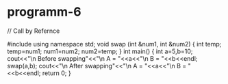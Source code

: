 # programm-6

// Call by Refernce 

#include<iostream>
using namespace std;
void swap (int &num1, int &num2)
{
        int temp;
        temp=num1;
        num1=num2;
        num2=temp;
}
int main()
{
        int a=5,b=10;
        cout<<"\n Before swapping"<<"\n A = "<<a<<"\n B = "<<b<<endl;
        swap(a,b);
        cout<<"\n After swapping"<<"\n A = "<<a<<"\n B = "<<b<<endl;
        return 0;
}
